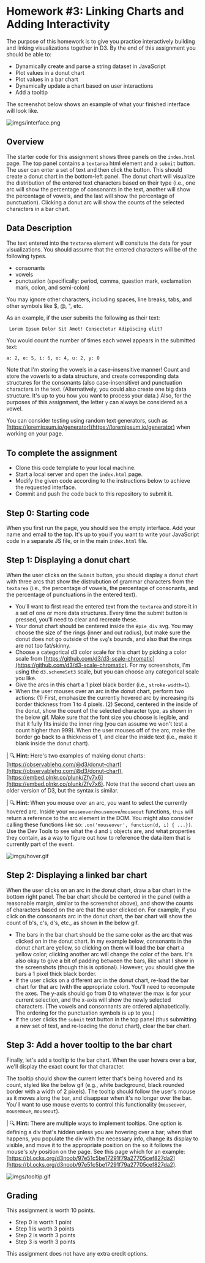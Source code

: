 # Homework #3: Linking Charts and Adding Interactivity

The purpose of this homework is to give you practice interactively building and linking visualizations together in D3. By the end of this assignment you should be able to:

- Dynamically create and parse a string dataset in JavaScript
- Plot values in a donut chart
- Plot values in a bar chart
- Dynamically update a chart based on user interactions
- Add a tooltip

The screenshot below shows an example of what your finished interface will look like.

![imgs/interface.png](imgs/interface.png)

## Overview

The starter code for this assignment shows three panels on the `index.html` page. The top panel contains a `textarea` html element and a `submit` button. The user can enter a set of text and then click the button. This should create a donut chart in the bottom-left panel. The donut chart will visualize the distribution of the entered text characters based on their type (i.e., one arc will show the percentage of consonants in the text, another will show the percentage of vowels, and the last will show the percentage of punctuation). Clicking a donut arc will show the counts of the selected characters in a bar chart.

## Data Description

The text entered into the `textarea` element will consitute the data for your visualizations. You should assume that the entered characters will be of the following types. 
- consonants
- vowels
- punctuation (specifically: period, comma, question mark, exclamation mark, colon, and semi-colon)

You may ignore other characters, including spaces, line breaks, tabs, and other symbols like $, @, ", etc.

As an example, if the user submits the following as their text:

```html
 Lorem Ipsum Dolor Sit Amet! Consectetur Adipiscing elit?
```

You would count the number of times each vowel appears in the submitted text:

```
a: 2, e: 5, i: 6, o: 4, u: 2, y: 0
 ```

Note that I'm storing the vowels in a case-insensitive manner! Count and store the vowerls to a data structure, and create corresponding data structures for the consonants (also case-insensitive) and punctuation characters in the text. (Alternatively, you could also create one big data structure. It's up to you how you want to process your data.) Also, for the purposes of this assignment, the letter `y` can always be considered as a vowel.

You can consider testing using random text generators, such as [https://loremipsum.io/generator](https://loremipsum.io/generator) when working on your page. 

## To complete the assignment

- Clone this code template to your local machine.
- Start a local server and open the `index.html` page.
- Modify the given code according to the instructions below to achieve the requested interface.
- Commit and push the code back to this repository to submit it.

## Step 0: Starting code

When you first run the page, you should see the empty interface. Add your name and email to the top. It's up to you if you want to write your JavaScript code in a separate JS file, or in the main `index.html` file.

## Step 1: Displaying a donut chart

When the user clicks on the `Submit` button, you should display a donut chart with three arcs that show the distrubution of grammar characters from the `textarea` (i.e., the percentage of vowels, the percentage of consonants, and the percentage of punctuations in the entered text).

- You'll want to first read the entered text from the `textarea` and store it in a set of one or more data structures. Every time the submit button is pressed, you'll need to clear and recreate these.
- Your donut chart should be centered inside the `#pie_div` svg. You may choose the size of the rings (inner and out radius), but make sure the donut does not go outside of the `svg`'s bounds, and also that the rings are not too fat/skinny.
- Choose a categorical d3 color scale for this chart by picking a color scale from [https://github.com/d3/d3-scale-chromatic](https://github.com/d3/d3-scale-chromatic). For my screenshots, I'm using the `d3.schemeSet3` scale, but you can choose any categorical scale you like.
- Give the arcs in this chart a 1 pixel black border (i.e., `stroke-width=1`).
- When the user mouses over an arc in the donut chart, perform two actions: (1) First, emphasize the currently hovered arc by increasing its border thickness from 1 to 4 pixels. (2) Second, centered in the inside of the donut, show the count of the selected character type, as shown in the below gif. Make sure that the font size you choose is legible, and that it fully fits inside the inner ring (you can assume we won't test a count higher than 999). When the user mouses off of the arc, make the border go back to a thickness of 1, and clear the inside text (i.e., make it blank inside the donut chart).

| 🔍 **Hint:** Here's two examples of making donut charts: [https://observablehq.com/@d3/donut-chart](https://observablehq.com/@d3/donut-chart), [https://embed.plnkr.co/plunk/Zfv7x6](https://embed.plnkr.co/plunk/Zfv7x6). Note that the second chart uses an older version of D3, but the syntax is similar.

| 🔍 **Hint:** When you mouse over an arc, you want to select the currently hovered arc. Inside your `mouseover`/`mousemove`/`mouseout` functions, `this` will return a reference to the arc element in the DOM. You might also consider calling these functions like so: `.on('mouseover', function(d, i) { ...})`. Use the Dev Tools to see what the `d` and `i` objects are, and what properties they contain, as a way to figure out how to reference the data item that is currently part of the event.

![imgs/hover.gif](imgs/hover.gif)

## Step 2: Displaying a linked bar chart

When the user clicks on an arc in the donut chart, draw a bar chart in the bottom right panel. The bar chart should be centered in the panel (with a reasonable margin, similar to the screenshot above), and show the counts of characters based on the arc that the user clicked on. For example, if you click on the consonants arc in the donut chart, the bar chart will show the count of b's, c's, d's, etc., as shown in the below gif.

- The bars in the bar chart should be the same color as the arc that was clicked on in the donut chart. In my example below, consonants in the donut chart are yellow, so clicking on them will load the bar chart a yellow color; clicking another arc will change the color of the bars. It's also okay to give a bit of padding between the bars, like what I show in the screenshots (though this is optional). However, you should give the bars a 1 pixel thick black border.
- If the user clicks on a different arc in the donut chart, re-load the bar chart for that arc (with the appropriate color). You'll need to recompute the axes. The y-axis should go from 0 to whatever the max is for your current selection, and the x-axis will show the newly selected characters. (The vowels and consonnants are ordered alphabetically. The ordering for the punctuation symbols is up to you.)
- If the user clicks the `submit` text button in the top panel (thus submitting a new set of text, and re-loading the donut chart), clear the bar chart.

## Step 3: Add a hover tooltip to the bar chart

Finally, let's add a tooltip to the bar chart. When the user hovers over a bar, we'll display the exact count for that character.

The tooltip should show the current letter that's being hovered and its count, styled like the below gif (e.g., white background, black rounded border with a width of 2 pixels). The tooltip should follow the user's mouse as it moves along the bar, and disappear when it's no longer over the bar. You'll want to use mouse events to control this functionality (`mouseover`, `mousemove`, `mouseout`). 

| 🔍 **Hint:** There are multiple ways to implement tooltips. One option is defining a div that's hidden unless you are hovering over a bar; when that happens, you populate the div with the necessary info, change its display to visible, and move it to the appropriate position on the so it follows the mouse's x/y position on the page. See  this page which for an example: [https://bl.ocks.org/d3noob/97e51c5be17291f79a27705cef827da2](https://bl.ocks.org/d3noob/97e51c5be17291f79a27705cef827da2).

![imgs/tooltip.gif](imgs/tooltip.gif)

## Grading

This assignment is worth 10 points.

- Step 0 is worth 1 point
- Step 1 is worth 3 points
- Step 2 is worth 3 points
- Step 3 is worth 3 points

This assignment does not have any extra credit options.